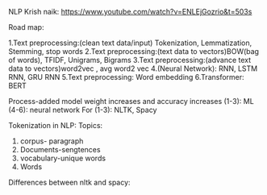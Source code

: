
NLP
Krish naik:
https://www.youtube.com/watch?v=ENLEjGozrio&t=503s


Road map:

1.Text preprocessing:(clean text data/input) Tokenization, Lemmatization, Stemming,  stop words
2.Text preprocessing:(text data to vectors)BOW(bag of words), TFIDF, Unigrams, Bigrams
3.Text preprocessing:(advance text data to vectors)word2vec , avg word2 vec
4.(Neural Network): RNN, LSTM RNN, GRU RNN
5.Text preprocessing: Word embedding
6.Transformer: BERT


Process-added model weight increases and accuracy increases
(1-3): ML   (4-6): neural network
For (1-3): NLTK, Spacy

Tokenization in NLP:
Topics:
1. corpus- paragraph
2. Documents-sengtences
3. vocabulary-unique words
4. Words

Differences between nltk and spacy:
